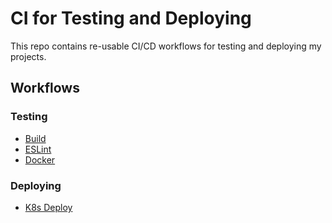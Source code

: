 # CI for Testing and Deploying

This repo contains re-usable CI/CD workflows for testing and deploying my projects.

## Workflows

### Testing

- [Build](.github/workflows/build.yml)
- [ESLint](.github/workflows/eslint.yml)
- [Docker](.github/workflows/docker.yml)

### Deploying

- [K8s Deploy](.github/workflows/k8s-deploy.yml)
